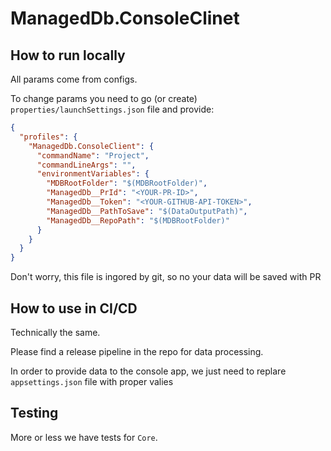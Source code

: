 ﻿# ManagedDb.ConsoleClinet

## How to run locally

All params come from configs. 

To change params you need to go (or create) `properties/launchSettings.json` file and provide:

```json
{
  "profiles": {
    "ManagedDb.ConsoleClient": {
      "commandName": "Project",
      "commandLineArgs": "",
      "environmentVariables": {
        "MDBRootFolder": "$(MDBRootFolder)",
        "ManagedDb__PrId": "<YOUR-PR-ID>",
        "ManagedDb__Token": "<YOUR-GITHUB-API-TOKEN>",
        "ManagedDb__PathToSave": "$(DataOutputPath)",
        "ManagedDb__RepoPath": "$(MDBRootFolder)"
      }
    }
  }
}
```

Don't worry, this file is ingored by git, so no your data will be saved with PR

## How to use in CI/CD

Technically the same. 

Please find a release pipeline in the repo for data processing. 

In order to provide data to the console app, we just need to replare `appsettings.json` file with proper valies

## Testing

More or less we have tests for `Core`. 